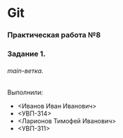 # Git
### Практическая работа №8
### Задание 1.
###### main-ветка. 

Выполнили:
* <Иванов Иван Иванович>
* <УВП-314>
* <Ларионов Тимофей Иванович>
* <УВП-311>